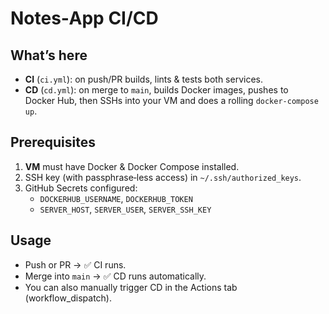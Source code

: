 # Notes‑App CI/CD

## What’s here

- **CI** (`ci.yml`): on push/PR builds, lints & tests both services.
- **CD** (`cd.yml`): on merge to `main`, builds Docker images, pushes to Docker Hub, then SSHs into your VM and does a rolling `docker-compose up`.

## Prerequisites

1. **VM** must have Docker & Docker Compose installed.  
2. SSH key (with passphrase‑less access) in `~/.ssh/authorized_keys`.  
3. GitHub Secrets configured:
   - `DOCKERHUB_USERNAME`, `DOCKERHUB_TOKEN`  
   - `SERVER_HOST`, `SERVER_USER`, `SERVER_SSH_KEY`

## Usage

- Push or PR → ✅ CI runs.  
- Merge into `main` → ✅ CD runs automatically.  
- You can also manually trigger CD in the Actions tab (workflow_dispatch).


